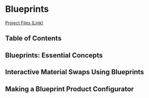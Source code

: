 # Blueprints

[Project Files (Link)](https://epicgames.box.com/s/zz9ydnf9bfgdhk771w6z1ss5ldit2dzp)

## Table of Contents

## Blueprints: Essential Concepts

## Interactive Material Swaps Using Blueprints

## Making a Blueprint Product Configurator

##
